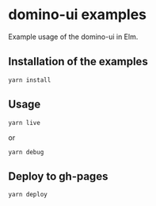 # domino-ui examples

Example usage of the domino-ui in Elm.

## Installation of the examples

    yarn install

## Usage

    yarn live

or

    yarn debug


## Deploy to gh-pages

    yarn deploy
